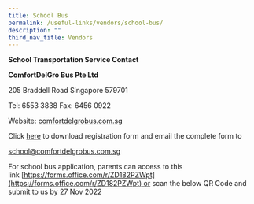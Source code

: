 ```yaml
---
title: School Bus
permalink: /useful-links/vendors/school-bus/
description: ""
third_nav_title: Vendors
---
```

**School Transportation Service Contact**

**ComfortDelGro Bus Pte Ltd**

205 Braddell Road Singapore 579701

Tel: 6553 3838 Fax: 6456 0922

Website: [comfortdelgrobus.com.sg](http://comfortdelgrobus.com.sg/)

Click [here](https://meridianpri-moe-edu-sg-admin.cwp.sg/qql/slot/u143/USEFUL-LINKS/MERIDIAN%20Sch%20Registration%20Form-2022_School%20Bus.pdf) to download registration form and email the complete form to 

[school@comfortdelgrobus.com.sg](mailto:school@comfortdelgrobus.com.sg)

For school bus application, parents can access to this link [https://forms.office.com/r/ZD182PZWpt](https://forms.office.com/r/ZD182PZWpt) or scan the below QR Code and submit to us by 27 Nov 2022

